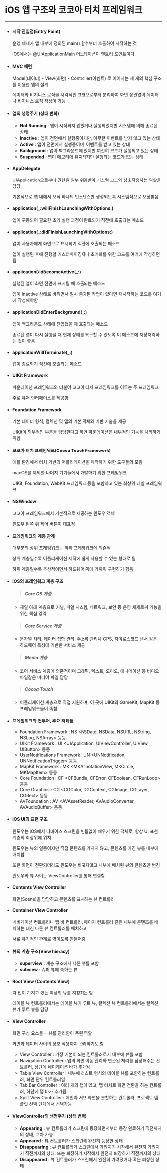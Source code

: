 # iOS 앱 구조와 코코아 터치 프레임워크

---

- #### 시작 진입점(Entry Point)

  운영 체제가 앱 내부에 정의된 main() 함수부터 호출하여 시작하는 것

  iOS에서는 @UIApplicationMain 어노테이션이 엔트리 포인트이다

- #### MVC 패턴

  Model(데이터) - View(화면) - Controller(이벤트) 로 이어지는 세 개의 핵심 구조를 이용한 앱의 설계

  데이터와 비지니스 로직을 시각적인 표현으로부터 분리하여 화면 상관없이 데이터나 비지니스 로직 작성이 가능

- #### 앱의 생명주기 (상태 변화)

  - **Not Running** : 앱이 시작되지 않았거나 실행되었지만 시스템에 의해 종료된 상태
  - **Inactive** : 앱이 전면에서 실행중이지만, 아무런 이벤트를 받지 않고 있는 상태
  - **Active** : 앱이 전면에서 실행중이며, 이벤트를 받고 있는 상태
  - **Background** : 앱이 백그라운드에 있지만 여전히 코드가 실행되고 있는 상태
  - **Suspended** : 앱이 메모리에 유지되지만 실행되는 코드가 없는 상태

- #### AppDelegate

  UIApplication으로부터 권한을 일부 위임받아 커스텀 코드와 상호작용하는 역할을 담당

  기본적으로 앱 내에서 오직 하나의 인스턴스만 생성되도록 시스템적으로 보장받음

- #### application(_:willFinishLaunchingWithOptions:)

  앱이 구동되어 필요한 초기 실행 과정이 완료되기 직전에 호출되는 메소드

- #### application(_:didFinishLaunchingWithOptions:)

  앱이 사용자에게 화면으로 표시되기 직전에 호출되는 메소드

  앱이 실행된 후에 진행할 커스터마이징이나 초기화를 위한 코드를 여기에 작성하면 됨

- #### applicationDidBecomeActive(_:)

  실행된 앱이 화면 전면에 표시될 때 호출되는 메소드

  앱이 Inactive 상태로 바뀌면서 일시 중지된 작업이 있다면 재시작하는 코드를 여기에 작성해야함

- #### applicationDidEnterBackground(_:)

  앱이 백그라운드 상태에 진입했을 때 호출되는 메소드

  종료된 앱이 다시 실행될 때 현재 상태를 복구할 수 있도록 이 메소드에 저장처리하는 것이 좋음

- #### applicationWillTerminate(_:)

  앱이 종료되기 직전에 호출되는 메소드

- #### UIKit Framework

  파운데이션 프레임워크와 더불어 코코아 터치 프레임워크를 이루는 주 프레임워크

  주로 유저 인터페이스를 제공함

- #### Foundation Framework

  기본 데이터 형식, 컬렉션 및 앱의 기본 객체와 기반 기술을 제공

  UIKit이 외부적인 부분을 담당한다고 하면 파운데이션은 내부적인 기능을 처리하기 위함

- #### 코코아 터치 프레임워크(Cocoa Touch Framework)

  애플 환경에서 터치 기반의 어플리케이션을 제작하기 위한 도구들의 모음

  macOS를 제외한 나머지 기기들에서 개발하기 위한 프레임워크

  UIKit, Foundation, WebKit 프레임워크 등을 포함하고 있는 최상위 레벨 프레임워크

- #### NSWindow

  코코아 프레임워크에서 기본적으로 제공하는 윈도우 객체

  윈도우 왼쪽 위 제어 버튼이 대표적

- #### 프레임워크의 계층 관계

  대부분의 상위 프레임워크는 하위 프레임워크에 의존적

  상위 계층일수록 어플리케이션 제작에 쉽게 사용할 수 있는 형태로 됨

  하위 계층일수록 추상적이면서 하드웨어 쪽에 가까워 구현하기 힘듬

- #### iOS의 프레임워크 계층 구조

  > ##### Core OS 계층

  - 제일 아래 계층으로 커널, 파일 시스템, 네트워크, 보안 등 운영 체제로써 기능을 위한 핵심 영역

  > ##### Core Service 계층

  - 문자열 처리, 데이터 집합 관리, 주소록 관리나 GPS, 자이로스코프 센서 같은 하드웨어 특성에 기반한 서비스 제공

  > ##### Media 계층

  - 코어 서비스 계층에 의존적이며 그래픽, 텍스트, 오디오, 애니메이션 등 비디오 파일같은 미디어 파일 담당

  > ##### Cocoa Touch

  - 어플리케이션 계층으로 직접 지원하며, 이 곳에 UIKit와 GameKit, MapKit 등 프레임워크들이 속함

- #### 프레임워크와 접두어, 주요 객체들

  - Foundation Framework : NS <NSDate, NSData, NSURL, NString, NSLog, NSArray> 등등
  - UIKit Framework : UI <UIApplication, UIViewController, UIView, UIButton> 등등
  - UserNotifications Framework : UN <UNNotification, UNNotificationTrigger> 등등
  - MapKit Framework : MK <MKAnnotationView, MKCircle, MKMapItem> 등등
  - Core Foundation : CF <CFBundle, CFError, CFBoolean, CFRunLoop> 등등
  - Core Graphics : CG <CGColor, CGContext, CGImage, CGLayer, CGRect> 등등
  - AVFoundation : AV <AVAssetReader, AVAudioConverter, AVAudioBuffer> 등등

- #### iOS UI의 표현 구조

  윈도우는 iOS에서 디바이스 스크린을 빈틈없이 채우기 위한 객체로, 항상 UI 표현 계층의 최상위에 위치

  윈도우는 뷰의 일종이지만 직접 콘텐츠를 가지지 않고, 콘텐츠를 가진 뷰를 내부에 배치함

  또한 화면이 전환되더라도 윈도우는 바뀌지않고 내부에 배치된 뷰의 콘텐츠만 변경

  윈도우와 뷰 사이는 ViewController를 통해 연결함

- #### Contents View Controller

  화면(Scene)을 담당하고 콘텐츠를 표시하는 뷰 컨트롤러

- #### Container View Controller

  네비게이션 컨트롤러나 탭 바 컨트롤러, 페이지 컨트롤러 같은 내부에 콘텐츠를 배치하는 대신 다른 뷰 컨트롤러를 배치하고

  서로 유기적인 관계로 엮이도록 만들어줌

- #### 뷰의 계층 구조(View hieracy)

  - **superview** : 계층 구조에서 다른 뷰를 포함
  - **subview** : 슈퍼 뷰에 속하는 뷰

- #### Root View (Contents View)

  각 씬이 가지고 있는 최상위 뷰를 지칭하는 말

  테이블 뷰 컨트롤러에서는 테이블 뷰가 루트 뷰, 컬렉션 뷰 컨트롤러에서는 컬렉션 뷰가 루트 뷰를 담당

- #### View Controller

  화면 구성 요소들 = 뷰를 관리함이 주된 역할

  화면과 데이터 사이의 상호 작용까지 관리하기도 함

  - View Controller : 가장 기본이 되는 컨트롤러로서 내부에 뷰를 포함
  - Navigation Controller : 앱의 화면 이동 관리와 연관된 처리를 담당해주는 컨트롤러, 상단에 네이게이션 바가 추가됨
  - Table View Controller : 내부에 리스트 형식의 테이블 뷰를 포함하는 컨트롤러, 화면 단위 컨트롤러임
  - Tab Bar Controller : 여러 개의 탭이 있고, 탭 터치로 화면 전환을 하는 컨트롤러, 하단에 탭 바가 추가됨
  - Split View Controller : 메인과 서브 화면을 분할하는 컨트롤러, 프로젝트 템플릿 선택 단계에서 선택가능

- #### ViewController의 생명주기 (상태 변화)

  - **Appearing** : 뷰 컨트롤러가 스크린에 등장하면서부터 등장 완료하기 직전까지의 상태, 교차 가능
  - **Appeared** : 뷰 컨트롤러가 스크린에 완전히 등장한 상태
  - **Disappearing** : 뷰 컨트롤러가 스크린에서 가려지기 시작해서 완전히 가려지기 직전까지의 상태, 또는 퇴장하기 시작해서 완전히 퇴장하기 직전까지의 상태
  - **Disappeared** : 뷰 컨트롤러가 스크린에서 완전히 가려졌거나 혹은 퇴장한 상태

  

